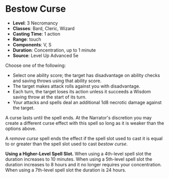 # Bestow Curse

- **Level**: 3 Necromancy
- **Classes**: Bard, Cleric, Wizard
- **Casting Time**: 1 action
- **Range**: touch
- **Components**: V, S
- **Duration**: Concentration, up to 1 minute
- **Source**: Level Up Advanced 5e

Choose one of the following:

* Select one ability score; the target has disadvantage on ability checks and saving throws using that ability score.
* The target makes attack rolls against you with disadvantage.
* Each turn, the target loses its action unless it succeeds a Wisdom saving throw at the start of its turn.
* Your attacks and spells deal an additional 1d8 necrotic damage against the target.

A curse lasts until the spell ends. At the Narrator's discretion you may create a different curse effect with this spell so long as it is weaker than the options above.

A _remove curse_ spell ends the effect if the spell slot used to cast it is equal to or greater than the spell slot used to cast _bestow curse_.

**Using a Higher-Level Spell Slot.** When using a 4th-level spell slot the duration increases to 10 minutes. When using a 5th-level spell slot the duration increases to 8 hours and it no longer requires your concentration. When using a 7th-level spell slot the duration is 24 hours.
